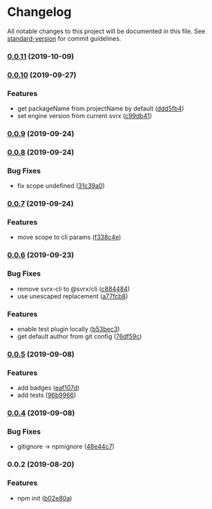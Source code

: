 # Changelog

All notable changes to this project will be documented in this file. See [standard-version](https://github.com/conventional-changelog/standard-version) for commit guidelines.

### [0.0.11](https://github.com/svrxjs/svrx-create-plugin/compare/v0.0.10...v0.0.11) (2019-10-09)

### [0.0.10](https://github.com/svrxjs/svrx-create-plugin/compare/v0.0.9...v0.0.10) (2019-09-27)


### Features

* get packageName from projectName by default ([ddd5fb4](https://github.com/svrxjs/svrx-create-plugin/commit/ddd5fb4))
* set engine version from current svrx ([c99db41](https://github.com/svrxjs/svrx-create-plugin/commit/c99db41))

### [0.0.9](https://github.com/svrxjs/svrx-create-plugin/compare/v0.0.8...v0.0.9) (2019-09-24)

### [0.0.8](https://github.com/svrxjs/svrx-create-plugin/compare/v0.0.7...v0.0.8) (2019-09-24)


### Bug Fixes

* fix scope undefined ([31c39a0](https://github.com/svrxjs/svrx-create-plugin/commit/31c39a0))

### [0.0.7](https://github.com/svrxjs/svrx-create-plugin/compare/v0.0.6...v0.0.7) (2019-09-24)


### Features

* move scope to cli params ([f338c4e](https://github.com/svrxjs/svrx-create-plugin/commit/f338c4e))

### [0.0.6](https://github.com/svrxjs/svrx-create-plugin/compare/v0.0.5...v0.0.6) (2019-09-23)


### Bug Fixes

* remove svrx-cli to @svrx/cli ([c884484](https://github.com/svrxjs/svrx-create-plugin/commit/c884484))
* use unescaped replacement ([a77fcb8](https://github.com/svrxjs/svrx-create-plugin/commit/a77fcb8))


### Features

* enable test plugin locally ([b53bec3](https://github.com/svrxjs/svrx-create-plugin/commit/b53bec3))
* get default author from git config ([76df59c](https://github.com/svrxjs/svrx-create-plugin/commit/76df59c))

### [0.0.5](https://github.com/svrxjs/svrx-create-plugin/compare/v0.0.4...v0.0.5) (2019-09-08)


### Features

* add badges ([eaf107d](https://github.com/svrxjs/svrx-create-plugin/commit/eaf107d))
* add tests ([96b9966](https://github.com/svrxjs/svrx-create-plugin/commit/96b9966))

### [0.0.4](https://github.com/svrxjs/svrx-create-plugin/compare/v0.0.3...v0.0.4) (2019-09-08)


### Bug Fixes

* gitignore -> npmignore ([48e44c7](https://github.com/svrxjs/svrx-create-plugin/commit/48e44c7))

### 0.0.2 (2019-08-20)


### Features

* npm init ([b02e80a](https://github.com/x-orpheus/svrx-create-plugin/commit/b02e80a))
